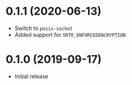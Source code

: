 0.1.1 (2020-06-13)
=====
* Switch to `posix-socket`
* Added support for `SRTO_ENFORCEDENCRYPTION`

0.1.0 (2019-09-17)
=====
* Initial release

